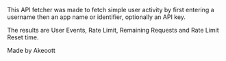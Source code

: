 This API fetcher was made to fetch simple user activity by first entering a username then an app name or identifier, optionally an API key.

The results are User Events, Rate Limit, Remaining Requests and Rate Limit Reset time.

Made by Akeoott